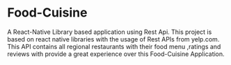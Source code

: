 # Food-Cuisine
A React-Native Library based application using Rest Api.
This project is based on react native libraries with the usage of Rest APIs from yelp.com. This API contains all regional restaurants with their food menu ,ratings and reviews with provide a great experience over this Food-Cuisine Application. 

